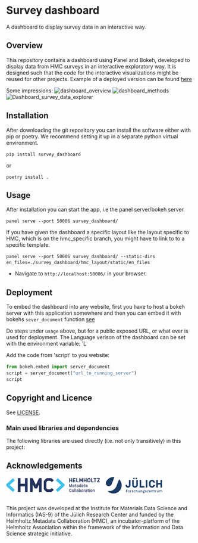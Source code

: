 # Survey dashboard

A dashboard to display survey data in an interactive way.

## Overview

This repository contains a dashboard using Panel and Bokeh, developed to display data from 
HMC surveys in an interactive exploratory way. It is designed such that the code for the interactive
visualizations might be reused for other projects.
Example of a deployed version can be found [here](https://dashboard.survey.helmholtz-metadaten.de/survey_dashboard)

Some impressions:
![dashboard_overview](https://user-images.githubusercontent.com/24694833/230306080-9ca68ff8-5b8b-4ac4-b2fa-51e2c5361c7d.png)
![dashboard_methods](https://user-images.githubusercontent.com/24694833/230306091-637188a9-359e-4ea0-8432-4d05a1ccc68f.png)
![Dashboard_survey_data_explorer](https://user-images.githubusercontent.com/24694833/230306099-4cf71bda-0990-4f9d-be14-9a65812e7ac4.png)

## Installation

After downloading the git repository you can install the software either with pip or poetry.
We recommend setting it up in a separate python virtual environment.

```shell
pip install survey_dashboard
```
or

```shell
poetry install .
```

## Usage


After installation you can start the app, i.e the panel server/bokeh server.
```shell
panel serve --port 50006 survey_dashboard/ 
```
If you have given the dashboard a specific layout like the layout specific to HMC, which is on the hmc_specific branch, you might have to link to to a specific template.
```shell
panel serve --port 50006 survey_dashboard/ --static-dirs en_files=./survey_dashboard/hmc_layout/static/en_files

```

* Navigate to `http://localhost:50006/` in your browser.

## Deployment

To embed the dashboard into any website, first you have to host a bokeh server with this application somewhere and then you can embed it with bokehs `sever_document` function [see](https://docs.bokeh.org/en/latest/docs/user_guide/embed.html#app-documents)

Do steps under `usage` above, but for a public exposed URL, or what ever is used for deployment.
The Language verison of the dashboard can be set with the environment variable: 'L


Add the code from 'script' to you website:

```python
from bokeh.embed import server_document
script = server_document("url_to_running_server")
script
```

## Copyright and Licence

See [LICENSE](./LICENSE).

### Main used libraries and dependencies

The following libraries are used directly (i.e. not only transitively) in this project:


## Acknowledgements

<div>
<img style="vertical-align: middle;" alt="HMC Logo" src="https://github.com/Materials-Data-Science-and-Informatics/Logos/raw/main/HMC/HMC_Logo_M.png" width=50% height=50% />
&nbsp;&nbsp;
<img style="vertical-align: middle;" alt="FZJ Logo" src="https://github.com/Materials-Data-Science-and-Informatics/Logos/raw/main/FZJ/FZJ.png" width=30% height=30% />
</div>
<br />

This project was developed at the Institute for Materials Data Science and Informatics
(IAS-9) of the Jülich Research Center and funded by the Helmholtz Metadata Collaboration
(HMC), an incubator-platform of the Helmholtz Association within the framework of the
Information and Data Science strategic initiative.
